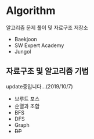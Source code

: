 # Algorithm

알고리즘 문제 풀이 및 자료구조 저장소
 - Baekjoon
 - SW Expert Academy 
 - Jungol
## 자료구조 및 알고리즘 기법
update중입니다...(2019/10/7)
 - 브루트 포스
 - 순열과 조합
 - BFS
 - DFS
 - Graph
 - ~~DP~~
